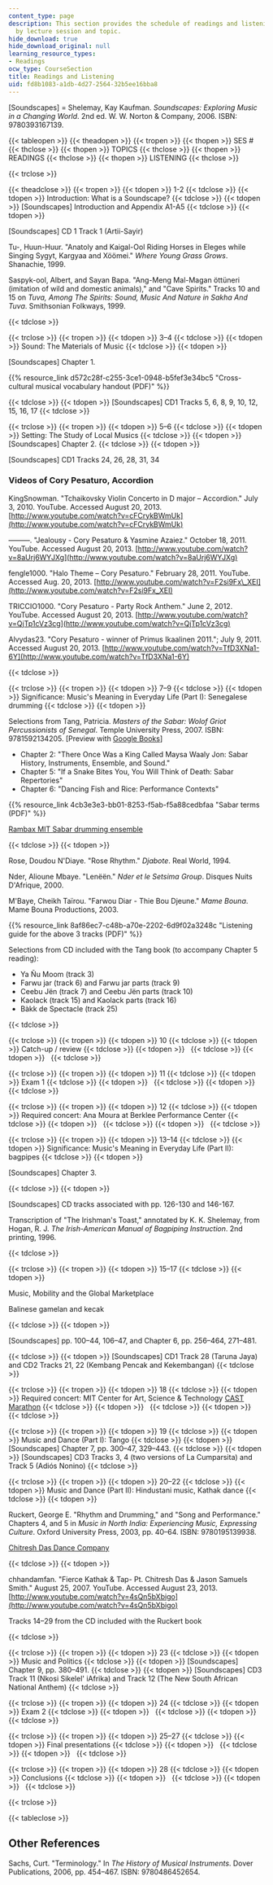```yaml
---
content_type: page
description: This section provides the schedule of readings and listening assignments
  by lecture session and topic.
hide_download: true
hide_download_original: null
learning_resource_types:
- Readings
ocw_type: CourseSection
title: Readings and Listening
uid: fd8b1083-a1db-4d27-2564-32b5ee16bba8
---
```


\[Soundscapes\] = Shelemay, Kay Kaufman. _Soundscapes: Exploring Music in a Changing World_. 2nd ed. W. W. Norton & Company, 2006. ISBN: 9780393167139.

{{< tableopen >}}
{{< theadopen >}}
{{< tropen >}}
{{< thopen >}}
SES #
{{< thclose >}}
{{< thopen >}}
TOPICS
{{< thclose >}}
{{< thopen >}}
READINGS
{{< thclose >}}
{{< thopen >}}
LISTENING
{{< thclose >}}

{{< trclose >}}

{{< theadclose >}}
{{< tropen >}}
{{< tdopen >}}
1-2
{{< tdclose >}}
{{< tdopen >}}
Introduction: What is a Soundscape?
{{< tdclose >}}
{{< tdopen >}}
\[Soundscapes\] Introduction and Appendix A1-A5
{{< tdclose >}}
{{< tdopen >}}


\[Soundscapes\] CD 1 Track 1 (Artii-Sayir)

Tu-, Huun-Huur. "Anatoly and Kaigal-Ool Riding Horses in Eleges while Singing Sygyt, Kargyaa and Xöömei." _Where Young Grass Grows_. Shanachie, 1999.

Saspyk-ool, Albert, and Sayan Bapa. "Ang-Meng Mal-Magan öttüneri (imitation of wild and domestic animals)," and "Cave Spirits." Tracks 10 and 15 on _Tuva, Among The Spirits: Sound, Music And Nature in Sakha And Tuva_. Smithsonian Folkways, 1999.


{{< tdclose >}}

{{< trclose >}}
{{< tropen >}}
{{< tdopen >}}
3–4
{{< tdclose >}}
{{< tdopen >}}
Sound: The Materials of Music
{{< tdclose >}}
{{< tdopen >}}


\[Soundscapes\] Chapter 1.

{{% resource_link d572c28f-c255-3ce1-0948-b5fef3e34bc5 "Cross-cultural musical vocabulary handout (PDF)" %}}


{{< tdclose >}}
{{< tdopen >}}
\[Soundscapes\] CD1 Tracks 5, 6, 8, 9, 10, 12, 15, 16, 17
{{< tdclose >}}

{{< trclose >}}
{{< tropen >}}
{{< tdopen >}}
5–6
{{< tdclose >}}
{{< tdopen >}}
Setting: The Study of Local Musics
{{< tdclose >}}
{{< tdopen >}}
\[Soundscapes\] Chapter 2.
{{< tdclose >}}
{{< tdopen >}}


\[Soundscapes\] CD1 Tracks 24, 26, 28, 31, 34

### Videos of Cory Pesaturo, Accordion

KingSnowman. "Tchaikovsky Violin Concerto in D major – Accordion." July 3, 2010. YouTube. Accessed August 20, 2013. [http://www.youtube.com/watch?v=cFCrykBWmUk](http://www.youtube.com/watch?v=cFCrykBWmUk)

———. "Jealousy - Cory Pesaturo & Yasmine Azaiez." October 18, 2011. YouTube. Accessed August 20, 2013. [http://www.youtube.com/watch?v=8aUrj6WYJXg](http://www.youtube.com/watch?v=8aUrj6WYJXg)

fengle1000. "Halo Theme – Cory Pesaturo." February 28, 2011. YouTube. Accessed Aug. 20, 2013. [http://www.youtube.com/watch?v=F2si9Fx\_XEI](http://www.youtube.com/watch?v=F2si9Fx_XEI)

TRICCIO1000. "Cory Pesaturo - Party Rock Anthem." June 2, 2012. YouTube. Accessed August 20, 2013. [http://www.youtube.com/watch?v=QjTp1cVz3cg](http://www.youtube.com/watch?v=QjTp1cVz3cg)

Alvydas23. "Cory Pesaturo - winner of Primus Ikaalinen 2011."; July 9, 2011. Accessed August 20, 2013. [http://www.youtube.com/watch?v=TfD3XNa1-6Y](http://www.youtube.com/watch?v=TfD3XNa1-6Y)


{{< tdclose >}}

{{< trclose >}}
{{< tropen >}}
{{< tdopen >}}
7–9
{{< tdclose >}}
{{< tdopen >}}
Significance: Music's Meaning in Everyday Life (Part I): Senegalese drumming
{{< tdclose >}}
{{< tdopen >}}


Selections from Tang, Patricia. _Masters of the Sabar: Wolof Griot Percussionists of Senegal_. Temple University Press, 2007. ISBN: 9781592134205. \[Preview with [Google Books](http://books.google.com/books?id=iLuy_dKKRKMC&printsec=frontcover)\]

*   Chapter 2: "There Once Was a King Called Maysa Waaly Jon: Sabar History, Instruments, Ensemble, and Sound."
*   Chapter 5: "If a Snake Bites You, You Will Think of Death: Sabar Repertories"
*   Chapter 6: "Dancing Fish and Rice: Performance Contexts"

{{% resource_link 4cb3e3e3-bb01-8253-f5ab-f5a88cedbfaa "Sabar terms (PDF)" %}}

[Rambax MIT Sabar drumming ensemble](http://rambax.mit.edu/)


{{< tdclose >}}
{{< tdopen >}}


Rose, Doudou N'Diaye. "Rose Rhythm." _Djabote_. Real World, 1994.

Nder, Alioune Mbaye. "Lenëën." _Nder et le Setsima Group_. Disques Nuits D'Afrique, 2000.

M'Baye, Cheikh Taïrou. "Farwou Diar - Thie Bou Djeune." _Mame Bouna_. Mame Bouna Productions, 2003.

{{% resource_link 8af86ec7-c48b-a70e-2202-6d9f02a3248c "Listening guide for the above 3 tracks (PDF)" %}}

Selections from CD included with the Tang book (to accompany Chapter 5 reading):

*   Ya Ñu Moom (track 3)
*   Farwu jar (track 6) and Farwu jar parts (track 9)
*   Ceebu Jën (track 7) and Ceebu Jën parts (track 10)
*   Kaolack (track 15) and Kaolack parts (track 16)
*   Bàkk de Spectacle (track 25)


{{< tdclose >}}

{{< trclose >}}
{{< tropen >}}
{{< tdopen >}}
10
{{< tdclose >}}
{{< tdopen >}}
Catch-up / review
{{< tdclose >}}
{{< tdopen >}}
 
{{< tdclose >}}
{{< tdopen >}}
 
{{< tdclose >}}

{{< trclose >}}
{{< tropen >}}
{{< tdopen >}}
11
{{< tdclose >}}
{{< tdopen >}}
Exam 1
{{< tdclose >}}
{{< tdopen >}}
 
{{< tdclose >}}
{{< tdopen >}}
 
{{< tdclose >}}

{{< trclose >}}
{{< tropen >}}
{{< tdopen >}}
12
{{< tdclose >}}
{{< tdopen >}}
Required concert: Ana Moura at Berklee Performance Center
{{< tdclose >}}
{{< tdopen >}}
 
{{< tdclose >}}
{{< tdopen >}}
 
{{< tdclose >}}

{{< trclose >}}
{{< tropen >}}
{{< tdopen >}}
13–14
{{< tdclose >}}
{{< tdopen >}}
Significance: Music's Meaning in Everyday Life (Part II): bagpipes
{{< tdclose >}}
{{< tdopen >}}


\[Soundscapes\] Chapter 3.


{{< tdclose >}}
{{< tdopen >}}


\[Soundscapes\] CD tracks associated with pp. 126-130 and 146-167.

Transcription of "The Irishman's Toast," annotated by K. K. Shelemay, from Hogan, R. J. _The Irish-American Manual of Bagpiping Instruction_. 2nd printing, 1996.


{{< tdclose >}}

{{< trclose >}}
{{< tropen >}}
{{< tdopen >}}
15–17
{{< tdclose >}}
{{< tdopen >}}


Music, Mobility and the Global Marketplace

Balinese gamelan and kecak


{{< tdclose >}}
{{< tdopen >}}


\[Soundscapes\] pp. 100–44, 106–47, and Chapter 6, pp. 256–464, 271–481.


{{< tdclose >}}
{{< tdopen >}}
\[Soundscapes\] CD1 Track 28 (Taruna Jaya) and CD2 Tracks 21, 22 (Kembang Pencak and Kekembangan)
{{< tdclose >}}

{{< trclose >}}
{{< tropen >}}
{{< tdopen >}}
18
{{< tdclose >}}
{{< tdopen >}}
Required concert: MIT Center for Art, Science & Technology [CAST Marathon](http://arts.mit.edu/cast-marathon-concert/)
{{< tdclose >}}
{{< tdopen >}}
 
{{< tdclose >}}
{{< tdopen >}}
 
{{< tdclose >}}

{{< trclose >}}
{{< tropen >}}
{{< tdopen >}}
19
{{< tdclose >}}
{{< tdopen >}}
Music and Dance (Part I): Tango
{{< tdclose >}}
{{< tdopen >}}
\[Soundscapes\] Chapter 7, pp. 300–47, 329–443.
{{< tdclose >}}
{{< tdopen >}}
\[Soundscapes\] CD3 Tracks 3, 4 (two versions of La Cumparsita) and Track 5 (Adiós Nonino)
{{< tdclose >}}

{{< trclose >}}
{{< tropen >}}
{{< tdopen >}}
20–22
{{< tdclose >}}
{{< tdopen >}}
Music and Dance (Part II): Hindustani music, Kathak dance
{{< tdclose >}}
{{< tdopen >}}


Ruckert, George E. "Rhythm and Drumming," and "Song and Performance." Chapters 4, and 5 in _Music in North India: Experiencing Music, Expressing Culture_. Oxford University Press, 2003, pp. 40–64. ISBN: 9780195139938.

[Chitresh Das Dance Company](http://www.kathak.org/)


{{< tdclose >}}
{{< tdopen >}}


chhandamfan. "Fierce Kathak & Tap- Pt. Chitresh Das & Jason Samuels Smith." August 25, 2007. YouTube. Accessed August 23, 2013. [http://www.youtube.com/watch?v=4sQn5bXbigo](http://www.youtube.com/watch?v=4sQn5bXbigo)

Tracks 14–29 from the CD included with the Ruckert book


{{< tdclose >}}

{{< trclose >}}
{{< tropen >}}
{{< tdopen >}}
23
{{< tdclose >}}
{{< tdopen >}}
Music and Politics
{{< tdclose >}}
{{< tdopen >}}
\[Soundscapes\] Chapter 9, pp. 380–491.
{{< tdclose >}}
{{< tdopen >}}
\[Soundscapes\] CD3 Track 11 (Nkosi Sikelel' iAfrika) and Track 12 (The New South African National Anthem)
{{< tdclose >}}

{{< trclose >}}
{{< tropen >}}
{{< tdopen >}}
24
{{< tdclose >}}
{{< tdopen >}}
Exam 2
{{< tdclose >}}
{{< tdopen >}}
 
{{< tdclose >}}
{{< tdopen >}}
 
{{< tdclose >}}

{{< trclose >}}
{{< tropen >}}
{{< tdopen >}}
25–27
{{< tdclose >}}
{{< tdopen >}}
Final presentations
{{< tdclose >}}
{{< tdopen >}}
 
{{< tdclose >}}
{{< tdopen >}}
 
{{< tdclose >}}

{{< trclose >}}
{{< tropen >}}
{{< tdopen >}}
28
{{< tdclose >}}
{{< tdopen >}}
Conclusions
{{< tdclose >}}
{{< tdopen >}}
 
{{< tdclose >}}
{{< tdopen >}}
 
{{< tdclose >}}

{{< trclose >}}

{{< tableclose >}}

Other References
----------------

Sachs, Curt. "Terminology." In _The History of Musical Instruments_. Dover Publications, 2006, pp. 454–467. ISBN: 9780486452654.